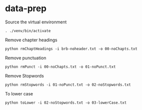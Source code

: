 # data-prep

Source the virtual environment  

    . ./venv/bin/activate

Remove chapter headings  

    python rmChaptHeadings -i brb-noheader.txt -o 00-noChapts.txt

Remove punctuation  

    python rmPunct -i 00-noChapts.txt -o 01-noPunct.txt

Remove Stopwords  

    python rmStopwords -i 01-noPunct.txt -o 02-noStopwords.txt

To lower case

    python toLower -i 02-noStopwords.txt -o 03-lowerCase.txt

